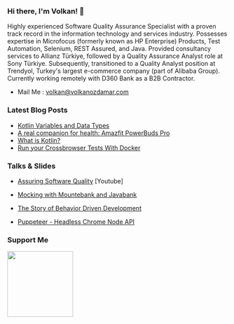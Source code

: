 <!-- <img align="right" src="https://volkanozdamar.com/images/Logo.png" alt="volkanozdamar blog logo" width=300px height=300px /> -->

### Hi there, I'm Volkan! 🌋 

Highly experienced Software Quality Assurance Specialist with a proven track record in the information technology and services industry. Possesses expertise in Microfocus (formerly known as HP Enterprise) Products, Test Automation, Selenium, REST Assured, and Java. Provided consultancy services to Allianz Türkiye, followed by a Quality Assurance Analyst role at Sony Türkiye. Subsequently, transitioned to a Quality Analyst position at Trendyol, Turkey's largest e-commerce company (part of Alibaba Group). Currently working remotely with D360 Bank as a B2B Contractor.

-   Mail Me : volkan@volkanozdamar.com 

### Latest Blog Posts
<!-- BLOG-POST-LIST:START -->
- [Kotlin Variables and Data Types](http://volkanozdamar.com/Kotlin-variables-and-data-types/)
- [A real companion for health: Amazfit PowerBuds Pro](http://volkanozdamar.com/A-real-companion-for-health-Amazfit-PowerBuds-Pro/)
- [What is Kotlin?](http://volkanozdamar.com/What-is-Kotlin/)
- [Run your Crossbrowser Tests With Docker](http://volkanozdamar.com/Run-your-Crossbrowser-Tests-With-Docker/)
<!-- BLOG-POST-LIST:END -->

### Talks & Slides

-  [Assuring Software Quality](https://www.youtube.com/watch?v=bkihxtMqdWY) [Youtube]

-  [Mocking with Mountebank and Javabank](https://volkanozdamar.com/slides/mountebank/)

-  [The Story of Behavior Driven Development](https://volkanozdamar.com/slides/BDD/index.html)

-  [Puppeteer - Headless Chrome Node API](https://volkanozdamar.com/slides/puppeteer/sony/Puppeteer.pptx)

### Support Me

<a href="https://www.buymeacoffee.com/volkanozdamar"><img src="https://cdn.buymeacoffee.com/buttons/v2/default-yellow.png" width="150"/></a>
